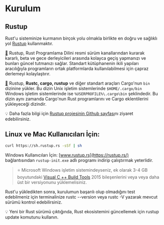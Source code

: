 # Kurulum
## Rustup
Rust'u sisteminize kurmanın birçok yolu olmakla birlikte en doğru ve sağlıklı yol [Rustup](https://rustup.rs/) kullanmaktır. 

[📖](https://github.com/rust-lang-nursery/rustup.rs) Rustup, Rust Programlama Dilini resmi sürüm kanallarından kurarak kararlı, beta ve gece derleyicileri arasında kolayca geçiş yapmanızı ve bunları güncel tutmanızı sağlar. Standart kütüphanenin ikili yapıları aracılığıyla programların ortak platformlarda kullanılabilmesi için çapraz derlemeyi kolaylaştırır.

[📖](https://github.com/rust-lang-nursery/rustup.rs#installation) Rustup, **Rustc, cargo, rustup** ve diğer standart araçları Cargo'nun `bin` dizinine yükler. Bu dizin Unix işletim sistemlerinde `$HOME/.cargo/bin` Windows işletim sistemlerinde ise `%USERPROFILE%\.cargo\bin` şeklindedir. Bu dizin aynı zamanda Cargo'nun Rust programlarını ve Cargo eklentilerini yükleyeceği dizindir.

💡 Daha fazla bilgi için [Rustup projesinin Github sayfası](https://github.com/rust-lang-nursery/rustup.rs)nı ziyaret edebilirsiniz.

## Linux ve Mac Kullanıcıları İçin:
```bash
curl https://sh.rustup.rs -sSf | sh
````
Windows Kullanıcıları İçin:
[www.rustup.rs](https://rustup.rs/) bağlantısından `rustup-init.exe` adlı programı indirip çalıştırmak yeterlidir.

>⭐ Microsoft Windows işletim sistemindeyseniz, ek olarak 3-4 GB boyutundaki [Visual C ++ Build Tools](https://visualstudio.microsoft.com/visual-cpp-build-tools/) 2015 bileşenlerini veya veya daha üst bir versiyonunu yüklemelisiniz.

Rust'u yükledikten sonra, kurulumun başarılı olup olmadığını test edebilmeniz için terminalinize rustc --version veya rustc -V yazarak mevcut sürümü kontrol edebilirsiniz.

💡 Yeni bir Rust sürümü çıktığında, Rust ekosistemini güncellemek için rustup update komutunu kullanın.
